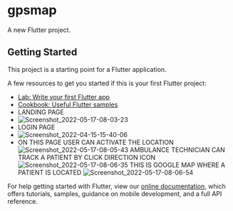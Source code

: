 # gpsmap

A new Flutter project.

## Getting Started

This project is a starting point for a Flutter application.

A few resources to get you started if this is your first Flutter project:

- [Lab: Write your first Flutter app](https://flutter.dev/docs/get-started/codelab)
- [Cookbook: Useful Flutter samples](https://flutter.dev/docs/cookbook)
- LANDING PAGE
- ![Screenshot_2022-05-17-08-03-23](https://user-images.githubusercontent.com/98219369/168743908-a26f72ee-820e-402d-bb29-66d4eb9dadc7.png)
- LOGIN PAGE
- ![Screenshot_2022-04-15-15-40-06](https://user-images.githubusercontent.com/98219369/168744475-4aefd8e6-87d2-4800-97c2-ba7a141db474.png)
- ON THIS PAGE USER CAN ACTIVATE THE LOCATION
![Screenshot_2022-05-17-08-05-43](https://user-images.githubusercontent.com/98219369/168743921-27c577f3-29d7-4868-9d5b-3ec037c7f0d7.png)
AMBULANCE TECHNICIAN CAN TRACK A PATIENT BY CLICK DIRECTION ICON
![Screenshot_2022-05-17-08-06-35](https://user-images.githubusercontent.com/98219369/168743932-3dfcf8a4-6926-43d6-b8ea-1f4c61cbd21c.png)
THIS IS GOOGLE MAP WHERE A PATIENT IS LOCATED
![Screenshot_2022-05-17-08-06-54](https://user-images.githubusercontent.com/98219369/168743940-78c18fda-592e-4fd6-9e15-d0166d55e8bf.png)

For help getting started with Flutter, view our
[online documentation](https://flutter.dev/docs), which offers tutorials,
samples, guidance on mobile development, and a full API reference.
